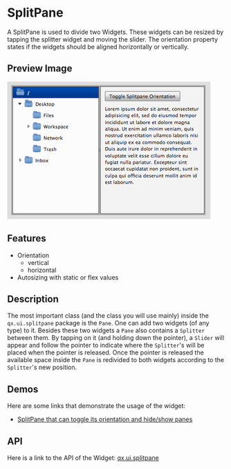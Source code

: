 SplitPane
=========

A SplitPane is used to divide two Widgets. These widgets can be resized by tapping the splitter widget and moving the slider. The orientation property states if the widgets should be aligned horizontally or vertically.

Preview Image
-------------

![splitpane.png](splitpane.png)

Features
--------

-   Orientation
    -   vertical
    -   horizontal
-   Autosizing with static or flex values

Description
-----------

The most important class (and the class you will use mainly) inside the `qx.ui.splitpane` package is the `Pane`. One can add two widgets (of any type) to it. Besides these two widgets a `Pane` also contains a `Splitter` between them. By tapping on it (and holding down the pointer), a `Slider` will appear and follow the pointer to indicate where the `Splitter`'s will be placed when the pointer is released. Once the pointer is released the available space inside the `Pane` is redivided to both widgets according to the `Splitter`'s new position.

Demos
-----

Here are some links that demonstrate the usage of the widget:

-   [SplitPane that can toggle its orientation and hide/show panes](apps://demobrowser/index.html#widget-SplitPane.html)

API
---

Here is a link to the API of the Widget:
[qx.ui.splitpane](apps://apiviewer/index.html#qx.ui.splitpane)
